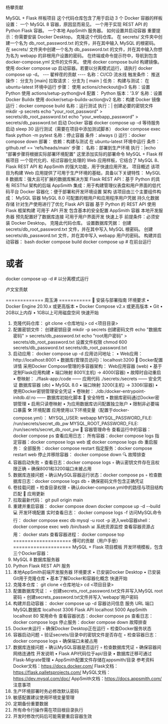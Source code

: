 杨攀贡献





MySQL + Flask 样板项目
这个代码仓库包含了用于启动 3 个 Docker 容器的样板设置：
一个 MySQL 8 容器，原因显而易见。
一个用于实现 REST API 的 Python Flask 容器。
一个本地 AppSmith 服务器。
如何设置并启动容器
重要提示：你需要安装 Docker Desktop。
克隆这个代码仓库。
在 secrets/ 文件夹中创建一个名为 db_root_password.txt 的文件，并在其中输入 MySQL 的根密码。
在 secrets/ 文件夹中创建一个名为 db_password.txt 的文件，并在其中输入你想为名为 webapp 的非根用户设置的密码。
在终端或命令提示符中，导航到包含 docker-compose.yml 文件的文件夹。
使用 docker compose build 构建镜像。
使用 docker compose up 启动容器。若要以分离模式运行，请执行 docker compose up -d。
                --- 翟梓荏的贡献 ----
名称：CI/CD 流水线
触发条件：
推送操作：
分支为 [main]
拉取请求：
分支为 [ main ]
任务：
构建与测试：
在 ubuntu-latest 环境中运行
步骤：
使用 actions/checkout@v3
名称：设置 Python
使用 actions/setup-python@v4
配置：
Python 版本：'3.9'
名称：设置 Docker Buildx
使用 docker/setup-buildx-action@v2
名称：构建 Docker 镜像
运行：docker compose build
名称：运行测试
执行：|
创建必要的密钥文件
mkdir -p secrets
echo "your_root_password" > secrets/db_root_password.txt
echo "your_webapp_password" > secrets/db_password.txt
启动 Docker 容器
docker compose up -d
等待服务启动
sleep 30
运行测试（需要在项目中添加测试脚本）
docker compose exec flask python -m pytest
名称：停止容器
条件：always ()
运行：docker compose down
部署：
依赖：构建与测试
在 ubuntu-latest 环境中运行
条件：github.ref == 'refs/heads/main'
步骤：
名称：部署到生产环境
执行：|echo "部署步骤将根据实际部署环境配置"
这里添加实际的部署命令
MySQL + Flask 样板项目
一个现代化的、经过容器化处理的 Web 应用样板，它结合了 MySQL 8、Flask REST API 和 AppSmith 的强大功能，用于快速应用开发。
项目概述
该项目为构建 Web 应用提供了可用于生产环境的基础，具备以下关键特性：
MySQL 8 数据库：强大且可扩展的数据库解决方案
Flask REST API：基于 Python 的具有 RESTful 架构的后端
AppSmith 集成：用于构建管理仪表盘和用户界面的低代码平台
Docker 容器化：便于部署和开发环境设置
架构
该项目由三个主要组件构成：
MySQL 容器
MySQL 8.0
可配置的根用户和应用程序用户凭据
持久化数据存储
针对生产使用进行了优化
Flask API 容器
基于 Python 的 REST API
使用 Flask 框架构建
可用于 API 开发
包含基本的安全配置
AppSmith 容器
本地开发服务器
预先配置好了数据库连接
可用于用户界面开发
快速上手
前提条件：必须安装 Docker Desktop。
克隆此代码仓库。
设置数据库凭据：
创建 secrets/db_root_password.txt 文件，并在其中写入 MySQL 根密码。
创建 secrets/db_password.txt 文件，并在其中写入 webapp 用户的密码。
构建并启动容器：
bash
docker compose build
docker compose up        # 在前台运行
# 或者
docker compose up -d    # 以分离模式运行

卢文宝贡献



============= 周玉涛 ===========
🚀 安装与部署指南
环境要求
• Docker Engine 20.10.x 或更高版本
• Docker Compose v2.x 或更高版本
• Git
• 2GB以上内存
• 1GB以上可用磁盘空间
快速开始
1. 克隆代码仓库：
git clone <仓库地址>
cd <项目目录>
2. 配置密钥文件：
创建密钥目录
mkdir -p secrets
创建密码文件
echo "数据库密码" > secrets/db_password.txt
echo "root用户密码" > secrets/db_root_password.txt
设置文件权限
chmod 600 secrets/db_password.txt secrets/db_root_password.txt
3. 启动应用：
docker compose up -d
应用访问地址：
• Web应用：http://localhost:8001
• 数据库(管理员访问)：localhost:3200
🐳 Docker配置详情
采用Docker Compose管理的多容器架构：
Web应用容器 (web)
• 基于定制Flask应用构建
• 端口映射 8001(主机) → 4000(容器)
• 故障时自动重启
• 卷映射：
./flask-app:/code —— 应用代码
./secrets:/secrets —— 安全凭证
数据库容器 (db)
• MySQL 8.0
• 端口映射 3200(主机) → 3306(容器)
• 使用Docker密钥管理安全凭证
• 卷映射：
./db:/docker-entrypoint-initdb.d/:ro —— 数据库初始化脚本
🔐 安全特性
• 数据库密码通过Docker密钥管理
• 启用只读卷映射
• 为应用数据库访问配置独立账户
• 限制非必要端口暴露
🛠 环境配置
应用使用以下环境变量（配置于docker-compose.yml）：
MYSQL_USER: webapp
MYSQL_PASSWORD_FILE: /run/secrets/secret_db_pw
MYSQL_ROOT_PASSWORD_FILE: /run/secrets/secret_db_root_pw
📝 容器管理命令
查看运行中的容器：
docker compose ps
查看应用日志：
所有容器：docker compose logs
指定容器：docker compose logs web 或 docker compose logs db
重启服务：
全部服务：docker compose restart
指定服务：docker compose restart web
停止并移除容器：
docker compose down
🔍 故障排查
1. 容器启动失败
◦ 查看日志：docker compose logs
◦ 确认密钥文件存在且权限正确
◦ 确保8001和3200端口未被占用     
2. 数据库连接问题
◦ 确认MySQL容器运行状态：docker compose ps
◦ 检查数据库日志：docker compose logs db
◦ 确保密码文件包含正确凭证
3. 卷挂载问题
◦ 检查目录权限
◦ 确认docker-compose.yml中的路径与项目结构匹配
🔄 应用更新
1. 拉取最新代码：
git pull origin main
2. 重建并重启容器：
docker compose down
docker compose up -d --build
💻 开发环境配置
实时查看日志：
docker compose logs -f
访问MySQL命令行：
docker compose exec db mysql -u root -p
进入web容器shell：
docker compose exec web /bin/bash
📊 系统资源监控
查看容器资源占用：
docker stats
查看容器进程：
docker compose top
==================== 傅可的贡献（用户手册） ====================
MySQL + Flask 项目模板
开发环境模板，包含三个Docker容器：
1. MySQL 8 数据库服务器
2. Python Flask REST API 服务
3. 本地AppSmith前端开发服务器
环境要求
• 已安装Docker Desktop
• 已安装Git用于克隆仓库
• 基本了解Docker和容器化概念
快速开始
1. 克隆本仓库：
git clone <仓库地址>
cd <项目目录>
2. 配置数据库凭证：
◦ 创建secrets_root_password.txt文件并写入MySQL root密码
◦ 创建secrets_password.txt文件并写入'webapp'用户密码
3. 构建并启动容器：
docker compose up -d
容器访问信息
服务 URL 端口
MySQL数据库 localhost 3306
Flask API localhost 5000
AppSmith localhost 80
常用命令
查看容器状态：docker compose ps
查看日志：docker compose logs
停止服务：docker compose down
故障排查
1. Docker未运行
◦ 确保Docker Desktop正在运行
◦ 检查Docker服务状态
2. 容器启动问题
◦ 验证secrets/目录中的密钥文件是否存在
◦ 检查容器日志：docker compose logs
◦ 确保端口未被占用
3. 数据库连接问题
◦ 确认MySQL容器是否运行
◦ 检查数据库凭证
◦ 确保容器间网络连通性
开发说明
• Flask API代码位于api/目录
• 数据库迁移可通过Flask-Migrate管理
• AppSmith配置文件存储在appsmith/目录
参考资料
Docker文档：https://docs.docker.com/
Flask文档：https://flask.palletsprojects.com/
MySQL文档：https://dev.mysql.com/doc/
AppSmith文档：https://docs.appsmith.com/
注意事项
1. 生产环境部署时务必修改默认密码
2. 敏感配置建议使用环境变量管理
3. 定期备份重要数据
4. 所有命令行操作需在项目根目录执行
5. 开发时修改代码后可能需要重启容器生效